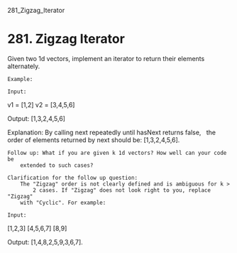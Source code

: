 281_Zigzag_Iterator
# 281. Zigzag Iterator

Given two 1d vectors, implement an iterator to return their elements alternately.

    Example:

    Input:
v1 = [1,2]
v2 = [3,4,5,6]

Output: [1,3,2,4,5,6]

Explanation: By calling next repeatedly until hasNext returns false,
             the order of elements returned by next should be: [1,3,2,4,5,6].

    Follow up: What if you are given k 1d vectors? How well can your code be
        extended to such cases?

    Clarification for the follow up question:
        The "Zigzag" order is not clearly defined and is ambiguous for k >
            2 cases. If "Zigzag" does not look right to you, replace "Zigzag"
        with "Cyclic". For example:

    Input:
[1,2,3]
[4,5,6,7]
[8,9]

Output: [1,4,8,2,5,9,3,6,7].